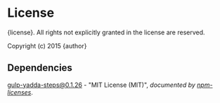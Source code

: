 # License

{license}. All rights not explicitly granted in the license are reserved.

Copyright (c) 2015 {author}

## Dependencies
[gulp-yadda-steps@0.1.26](&quot;https://github.com/Cellarise/gulp-yadda-steps&quot;) - &quot;MIT License (MIT)&quot;, 
*documented by [npm-licenses](http://github.com/AceMetrix/npm-license.git)*.
